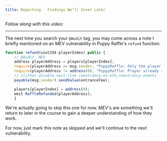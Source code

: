 ```yaml
---
title: Reporting - Findings We'll Cover Later
---
```


_Follow along with this video:_

---

The next time you search your `@Audit` tag, you may come across a note I briefly mentioned on an MEV vulnerability in Puppy Raffle's `refund` function.

```js
function refund(uint256 playerIndex) public {
    // @Audit: MEV
    address playerAddress = players[playerIndex];
    require(playerAddress == msg.sender, "PuppyRaffle: Only the player can refund");
    require(playerAddress != address(0), "PuppyRaffle: Player already refunded, or is not active");
    // slither-disable-next-line reentrancy-no-eth,reentrancy-events
    payable(msg.sender).sendValue(entranceFee);

    players[playerIndex] = address(0);
    emit RaffleRefunded(playerAddress);
    }
```

We're actually going to skip this one for now. MEV's are something we'll return to later in the course to gain a deeper understanding of how they work.

For now, just mark this note as skipped and we'll continue to the next vulnerability.

